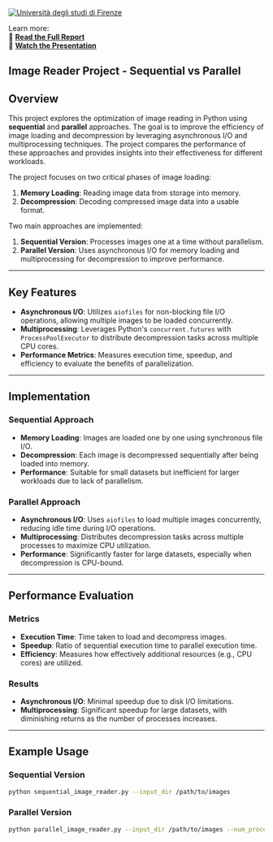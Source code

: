[![Università degli studi di Firenze](https://i.imgur.com/1NmBfH0.png)](https://ingegneria.unifi.it)

Learn more:  
📄 **[Read the Full Report](https://github.com/mattiamarilli/CircleRenderer/blob/main/reports/CircleRendererReport.pdf)**  
🎥 **[Watch the Presentation](https://github.com/mattiamarilli/CircleRenderer/blob/main/reports/CircleRendererPresentation.pdf)**

Image Reader Project - Sequential vs Parallel
---

## Overview
This project explores the optimization of image reading in Python using **sequential** and **parallel** approaches. The goal is to improve the efficiency of image loading and decompression by leveraging asynchronous I/O and multiprocessing techniques. The project compares the performance of these approaches and provides insights into their effectiveness for different workloads.

The project focuses on two critical phases of image loading:
1. **Memory Loading**: Reading image data from storage into memory.
2. **Decompression**: Decoding compressed image data into a usable format.

Two main approaches are implemented:
1. **Sequential Version**: Processes images one at a time without parallelism.
2. **Parallel Version**: Uses asynchronous I/O for memory loading and multiprocessing for decompression to improve performance.

---

## Key Features

- **Asynchronous I/O**: Utilizes `aiofiles` for non-blocking file I/O operations, allowing multiple images to be loaded concurrently.
- **Multiprocessing**: Leverages Python's `concurrent.futures` with `ProcessPoolExecutor` to distribute decompression tasks across multiple CPU cores.
- **Performance Metrics**: Measures execution time, speedup, and efficiency to evaluate the benefits of parallelization.

---

## Implementation

### Sequential Approach
- **Memory Loading**: Images are loaded one by one using synchronous file I/O.
- **Decompression**: Each image is decompressed sequentially after being loaded into memory.
- **Performance**: Suitable for small datasets but inefficient for larger workloads due to lack of parallelism.

### Parallel Approach
- **Asynchronous I/O**: Uses `aiofiles` to load multiple images concurrently, reducing idle time during I/O operations.
- **Multiprocessing**: Distributes decompression tasks across multiple processes to maximize CPU utilization.
- **Performance**: Significantly faster for large datasets, especially when decompression is CPU-bound.

---

## Performance Evaluation

### Metrics
- **Execution Time**: Time taken to load and decompress images.
- **Speedup**: Ratio of sequential execution time to parallel execution time.
- **Efficiency**: Measures how effectively additional resources (e.g., CPU cores) are utilized.

### Results
- **Asynchronous I/O**: Minimal speedup due to disk I/O limitations.
- **Multiprocessing**: Significant speedup for large datasets, with diminishing returns as the number of processes increases.

---

## Example Usage

### Sequential Version
```bash
python sequential_image_reader.py --input_dir /path/to/images
```
### Parallel Version
```bash
python parallel_image_reader.py --input_dir /path/to/images --num_processes 4


